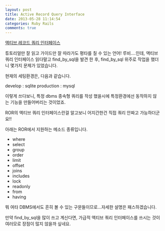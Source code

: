 ```yaml
---
layout: post
title: Active Record Query Interface
date: 2013-05-28 11:14:54
categories: Ruby Rails
comments: true
---
```


[액티브 레코드 쿼리 인터페이스](http://rubykr.github.io/rails_guides/active_record_querying.html)

튜토리얼만 잘 읽고 가이드만 잘 따라가도 평타를 칠 수 있는 언어! 루비....인데, 액티브 쿼리 인터페이스 읽다말고 find_by_sql을 발견 한 후, find_by_sql 위주로 작업을 했더니 몇가지 문제가 있었습니다.

현재의 세팅환경은, 다음과 같습니다.

develop : sqlite
production : mysql

이렇게 쓰다보니, 특정 dbms 종속형 쿼리를 작성 했을시에 특정환경에선 동작하지 않는 기능을 만들어버리는 것이었죠.

ROR의 액티브 쿼리 인터페이스란걸 알고보니 어지간한건 직접 쿼리 안짜고 가능하더군요!!

아래는 ROR에서 지원하는 메소드 종류입니다.
* where
* select
* group
* order
* limit
* offset
* joins
* includes
* lock
* readonly
* from
* having

뭐 여타 DBMS에서도 흔히 볼 수 있는 구문들이므로...자세한 설명은 패스하겠습니다.

만약 find_by_sql을 많이 쓰고 계신다면, 가급적 액티브 쿼리 인터페이스를 쓰시는 것이 여러모로 장점이 많지 않을까 싶네요.